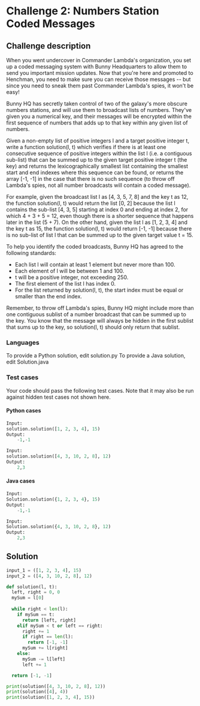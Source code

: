 # Challenge 2: Numbers Station Coded Messages
## Challenge description
When you went undercover in Commander Lambda's organization, you set up a coded messaging system with Bunny Headquarters to allow them to send you important mission updates. Now that you're here and promoted to Henchman, you need to make sure you can receive those messages -- but since you need to sneak them past Commander Lambda's spies, it won't be easy!

Bunny HQ has secretly taken control of two of the galaxy's more obscure numbers stations, and will use them to broadcast lists of numbers. They've given you a numerical key, and their messages will be encrypted within the first sequence of numbers that adds up to that key within any given list of numbers.

Given a non-empty list of positive integers l and a target positive integer t, write a function solution(l, t) which verifies if there is at least one consecutive sequence of positive integers within the list l (i.e. a contiguous sub-list) that can be summed up to the given target positive integer t (the key) and returns the lexicographically smallest list containing the smallest start and end indexes where this sequence can be found, or returns the array [-1, -1] in the case that there is no such sequence (to throw off Lambda's spies, not all number broadcasts will contain a coded message).

For example, given the broadcast list l as [4, 3, 5, 7, 8] and the key t as 12, the function solution(l, t) would return the list [0, 2] because the list l contains the sub-list [4, 3, 5] starting at index 0 and ending at index 2, for which 4 + 3 + 5 = 12, even though there is a shorter sequence that happens later in the list (5 + 7). On the other hand, given the list l as [1, 2, 3, 4] and the key t as 15, the function solution(l, t) would return [-1, -1] because there is no sub-list of list l that can be summed up to the given target value t = 15.

To help you identify the coded broadcasts, Bunny HQ has agreed to the following standards:

- Each list l will contain at least 1 element but never more than 100.
- Each element of l will be between 1 and 100.
- t will be a positive integer, not exceeding 250.
- The first element of the list l has index 0.
- For the list returned by solution(l, t), the start index must be equal or smaller than the end index.

Remember, to throw off Lambda's spies, Bunny HQ might include more than one contiguous sublist of a number broadcast that can be summed up to the key. You know that the message will always be hidden in the first sublist that sums up to the key, so solution(l, t) should only return that sublist.

### Languages

To provide a Python solution, edit solution.py
To provide a Java solution, edit Solution.java

### Test cases
Your code should pass the following test cases.
Note that it may also be run against hidden test cases not shown here.

#### Python cases
```python
Input:
solution.solution([1, 2, 3, 4], 15)
Output:
    -1,-1

Input:
solution.solution([4, 3, 10, 2, 8], 12)
Output:
    2,3
```


#### Java cases
```python
Input:
Solution.solution({1, 2, 3, 4}, 15)
Output:
    -1,-1

Input:
Solution.solution({4, 3, 10, 2, 8}, 12)
Output:
    2,3
```

## Solution
```python
input_1 = ([1, 2, 3, 4], 15)
input_2 = ([4, 3, 10, 2, 8], 12)

def solution(l, t):
  left, right = 0, 0
  mySum = l[0]
  
  while right < len(l):
    if mySum == t:
      return [left, right]
    elif mySum < t or left == right:
      right += 1
      if right == len(l):
        return [-1, -1]
      mySum += l[right]
    else:
      mySum -= l[left]
      left += 1

  return [-1, -1]

print(solution([4, 3, 10, 2, 8], 12))
print(solution([4], 4))
print(solution([1, 2, 3, 4], 15))
```
